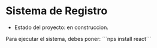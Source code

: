 <h1>Sistema de Registro</h1>

- Estado del proyecto: en construccion.

Para ejecutar el sistema, debes poner:
´´´nps install react´´´
